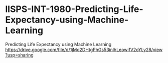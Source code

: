 # llSPS-INT-1980-Predicting-Life-Expectancy-using-Machine-Learning
Predicting Life Expectancy using Machine Learning
https://drive.google.com/file/d/1jMd2DHtgPhGs53inlhLeowifV2oYLy28/view?usp=sharing

